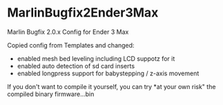 # MarlinBugfix2Ender3Max
Marlin Bugfix 2.0.x Config for Ender 3 Max

Copied config from Templates and changed:
- enabled mesh bed leveling including LCD suppotz for it
- enabled auto detection of sd card inserts
- enabled longpress support for babystepping / z-axis movement


If you don't want to compile it yourself, you can try *at your own risk" the compiled binary firmware...bin
